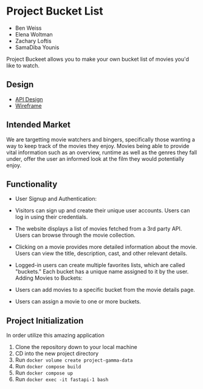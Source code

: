 # Project Bucket List

- Ben Weiss
- Elena Woltman
- Zachary Loftis
- SamaDiba Younis

Project Buckeet allows you to make your own bucket list of movies you'd like to watch.

## Design
- [API Design](docs/api-design.md)
- [Wireframe](docs/wireframe-design.png)

## Intended Market

We are targetting movie watchers and bingers, specifically those wanting a way to keep track of the movies they enjoy. Movies being able to provide vital information such as an overview, runtime as well as the genres they fall under, offer the user an informed look at the film they would potentially enjoy.

## Functionality

- User Signup and Authentication:

- Visitors can sign up and create their unique user accounts.
Users can log in using their credentials.

- The website displays a list of movies fetched from a 3rd party API.
Users can browse through the movie collection.

- Clicking on a movie provides more detailed information about the movie.
Users can view the title, description, cast, and other relevant details.

- Logged-in users can create multiple favorites lists, which are called "buckets."
Each bucket has a unique name assigned to it by the user.
Adding Movies to Buckets:
- Users can add movies to a specific bucket from the movie details page.
- Users can assign a movie to one or more buckets.

## Project Initialization

In order utilize this amazing application

1. Clone the repository down to your local machine
2. CD into the new project directory
3. Run `docker volume create project-gamma-data`
4. Run `docker compose build`
5. Run `docker compose up`
6. Run `docker exec -it fastapi-1 bash`
